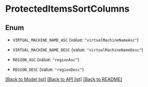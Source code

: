 # ProtectedItemsSortColumns

## Enum


* `VIRTUAL_MACHINE_NAME_ASC` (value: `"virtualMachineNameAsc"`)

* `VIRTUAL_MACHINE_NAME_DESC` (value: `"virtualMachineNameDesc"`)

* `REGION_ASC` (value: `"regionAsc"`)

* `REGION_DESC` (value: `"regionDesc"`)


[[Back to Model list]](../README.md#documentation-for-models) [[Back to API list]](../README.md#documentation-for-api-endpoints) [[Back to README]](../README.md)


